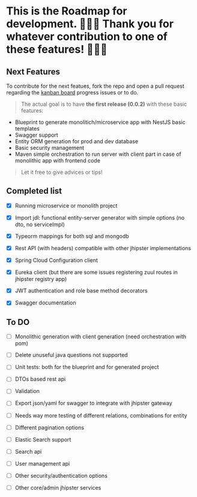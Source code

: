 # This is the Roadmap for development. 🎉🎉🎉 Thank you for whatever contribution to one of these features! 🎉🎉🎉

## Next Features
To contribute for the next featues, fork the repo and open a pull request regarding the [kanban board](https://github.com/jhipster/generator-jhipster-nodejs/projects/1?fullscreen=true) progress issues or to do. 

> The actual goal is to have **the first release (0.0.2)** with these basic features:

* Blueprint to generate monolitich/microservice app with NestJS basic templates
* Swagger support
* Entity ORM generation for prod and dev database
* Basic security management
* Maven simple orchestration to run server with client part in case of monolithic app with frontend code

> Let it free to give advices or tips!

## Completed list

- [x] Running microservice or monolith project
- [x] Import jdl: functional entity-server generator with simple options (no dto, no serviceImpl)
- [x] Typeorm mappings for both sql and mongodb 
- [x] Rest API (with headers) compatible with other jhipster implementations
- [x] Spring Cloud Configuration client
- [x] Eureka client (but there are some issues registering zuul routes in jhipster registry app)
- [x] JWT authentication and role base method decorators
- [x] Swagger documentation


## To DO

- [ ] Monolithic generation with client generation (need orchestration with pom)
- [ ] Delete unuseful java questions not supported 
- [ ] Unit tests: both for the blueprint and for generated project
- [ ] DTOs based rest api
- [ ] Validation
- [ ] Export json/yaml for swagger to integrate with jhipster gateway
- [ ] Needs way more testing of different relations, combinations for entity
- [ ] Different pagination options
- [ ] Elastic Search support
- [ ] Search api
- [ ] User management api
- [ ] Other security/authentication options
- [ ] Other core/admin jhipster services



